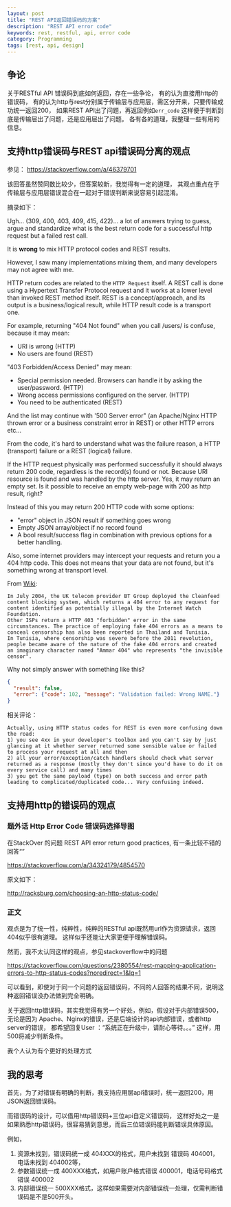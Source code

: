 ```yaml
---
layout: post
title: "REST API返回错误码的方案"
description: "REST API error code"
keywords: rest, restful, api, error code
category: Programming
tags: [rest, api, design]
---
```


## 争论
关于RESTful API 错误码到底如何返回，存在一些争论，
有的认为直接用http的错误码，
有的认为http与rest分别属于传输层与应用层，需区分开来，只要传输成功统一返回200，
如果REST API出了问题，再返回例如`err_code`
这样便于判断到底是传输层出了问题，还是应用层出了问题。
各有各的道理，我整理一些有用的信息。

## 支持http错误码与REST api错误码分离的观点

参见： <https://stackoverflow.com/a/46379701>

该回答虽然赞同数比较少，但答案较新，我觉得有一定的道理，
其观点重点在于传输层与应用层错误混合在一起对于错误判断来说容易引起混淆。

摘录如下：

Ugh... (309, 400, 403, 409, 415, 422)... a lot of answers trying to guess, argue and standardize what is the best return code for a successful http request but a failed rest call.

It is **wrong** to mix HTTP protocol codes and REST results.

However, I saw many implementations mixing them, and many developers may not agree with me.

HTTP return codes are related to the `HTTP Request` itself. A REST call is done using a Hypertext Transfer Protocol request and it works at a lower level than invoked REST method itself. REST is a concept/approach, and its output is a business/logical result, while HTTP result code is a transport one.

For example, returning "404 Not found" when you call /users/ is confuse, because it may mean:

* URI is wrong (HTTP)
* No users are found (REST)

"403 Forbidden/Access Denied" may mean:

* Special permission needed. Browsers can handle it by asking the user/password. (HTTP)
* Wrong access permissions configured on the server. (HTTP)
* You need to be authenticated (REST)

And the list may continue with '500 Server error" (an Apache/Nginx HTTP thrown error or a business constraint error in REST) or other HTTP errors etc...

From the code, it's hard to understand what was the failure reason, a HTTP (transport) failure or a REST (logical) failure.

If the HTTP request physically was performed successfully it should always return 200 code, regardless is the record(s) found or not. Because URI resource is found and was handled by the http server. Yes, it may return an empty set. Is it possible to receive an empty web-page with 200 as http result, right?

Instead of this you may return 200 HTTP code with some options:

* "error" object in JSON result if something goes wrong
* Empty JSON array/object if no record found
* A bool result/success flag in combination with previous options for a better handling.

Also, some internet providers may intercept your requests and return you a 404 http code. This does not means that your data are not found, but it's something wrong at transport level.

From [Wiki](https://en.wikipedia.org/wiki/HTTP_404#Soft_404_Errors):

```
In July 2004, the UK telecom provider BT Group deployed the Cleanfeed content blocking system, which returns a 404 error to any request for content identified as potentially illegal by the Internet Watch Foundation.
Other ISPs return a HTTP 403 "forbidden" error in the same circumstances. The practice of employing fake 404 errors as a means to conceal censorship has also been reported in Thailand and Tunisia.
In Tunisia, where censorship was severe before the 2011 revolution, people became aware of the nature of the fake 404 errors and created an imaginary character named "Ammar 404" who represents "the invisible censor".
```

Why not simply answer with something like this?

``` json
{
  "result": false,
  "error": {"code": 102, "message": "Validation failed: Wrong NAME."}
}
```

相关评论：

```
Actually, using HTTP status codes for REST is even more confusing down the road:
1) you see 4xx in your developer's toolbox and you can't say by just glancing at it whether server returned some sensible value or failed to process your request at all and then
2) all your error/exception/catch handlers should check what server returned as a response (mostly they don't since you'd have to do it on every service call) and many times
3) you get the same payload (type) on both success and error path leading to complicated/duplicated code... Very confusing indeed.
```

## 支持用http的错误码的观点
### 题外话 Http Error Code 错误码选择导图

在StackOver 的问题 REST API error return good practices, 有一条比较不错的回答“”

<https://stackoverflow.com/a/34324179/4854570>

原文如下：

<http://racksburg.com/choosing-an-http-status-code/>

### 正文

观点是为了统一性，纯粹性，纯粹的RESTful api既然用url作为资源请求，返回404似乎很有道理。
这样似乎还能让大家更便于理解错误码。

然而，我不太认同这样的观点，参见stackoverflow中的问题

<https://stackoverflow.com/questions/2380554/rest-mapping-application-errors-to-http-status-codes?noredirect=1&lq=1>

可以看到，即使对于同一个问题的返回错误码，不同的人回答的结果不同，说明这种返回错误没办法做到完全明确。

关于返回http错误码，其实我觉得有另一个好处，例如，假设对于内部错误500，
无论是因为 Apache、Nginx的错误，还是后端设计的api内部错误，或者http server的错误，
都希望回复User ：“系统正在升级中，请耐心等待。。。”
这样，用500将减少判断条件。

我个人认为有个更好的处理方式

## 我的思考

首先，为了对错误有明确的判断，我支持应用层api错误时，统一返回200，用JSON返回错误码。

而错误码的设计，可以借用http错误码+三位api自定义错误码，
这样好处之一是如果熟悉http错误码，很容易猜到意思，而后三位错误码能判断错误具体原因。

例如，

1. 资源未找到，错误码统一成 404XXX的格式，用户未找到 错误码 404001， 电话未找到 404002等，
2. 参数错误统一成 400XXX格式，如用户账户格式错误 400001，电话号码格式错误 400002
3. 内部错误统一 500XXX格式，这样如果需要对内部错误统一处理，仅需判断错误码是不是500开头。
